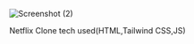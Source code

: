 ![Screenshot (2)](https://github.com/Pratik-Sharma0/Netflix-clone/assets/126648569/48006007-69ea-4868-b273-ee7b7112afc7)

Netflix Clone 
tech used(HTML,Tailwind CSS,JS)
